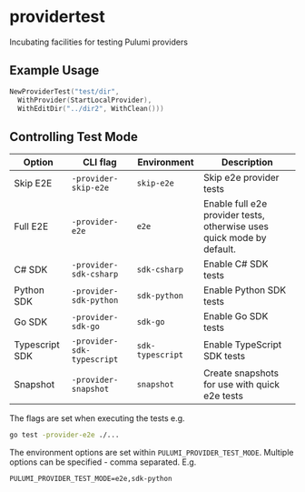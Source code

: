 # providertest

Incubating facilities for testing Pulumi providers

## Example Usage

```go
NewProviderTest("test/dir",
  WithProvider(StartLocalProvider),
  WithEditDir("../dir2", WithClean()))
```

## Controlling Test Mode

| Option | CLI flag | Environment | Description |
|---|---|---|---|
| Skip E2E | `-provider-skip-e2e` | `skip-e2e` | Skip e2e provider tests |
| Full E2E | `-provider-e2e` | `e2e` | Enable full e2e provider tests, otherwise uses quick mode by default. |
| C# SDK | `-provider-sdk-csharp` | `sdk-csharp` | Enable C# SDK tests |
| Python SDK | `-provider-sdk-python` | `sdk-python` | Enable Python SDK tests |
| Go SDK | `-provider-sdk-go` | `sdk-go` | Enable Go SDK tests |
| Typescript SDK | `-provider-sdk-typescript` | `sdk-typescript` | Enable TypeScript SDK tests |
| Snapshot | `-provider-snapshot` | `snapshot` | Create snapshots for use with quick e2e tests |

The flags are set when executing the tests e.g.

```bash
go test -provider-e2e ./...
```

The environment options are set within `PULUMI_PROVIDER_TEST_MODE`. Multiple options can be specified - comma separated. E.g.

```env
PULUMI_PROVIDER_TEST_MODE=e2e,sdk-python
```
